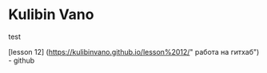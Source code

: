 
#  Kulibin  Vano                
test      


[lesson 12] (https://kulibinvano.github.io/lesson%2012/" работа на гитхаб") - github
